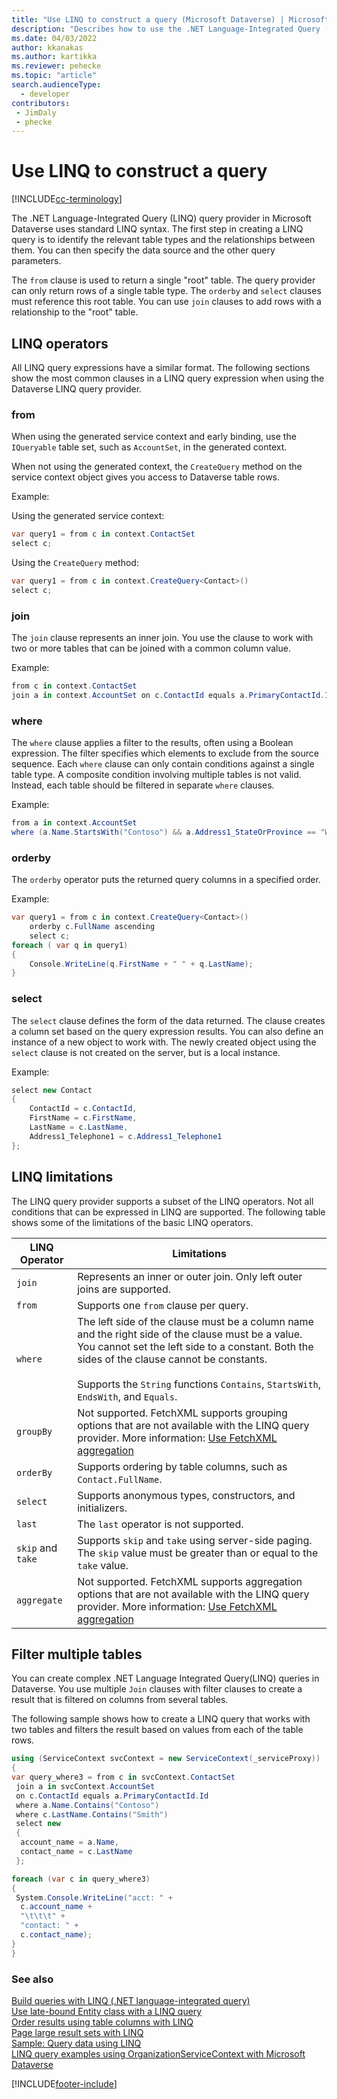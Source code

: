 ```yaml
---
title: "Use LINQ to construct a query (Microsoft Dataverse) | Microsoft Docs" # Intent and product brand in a unique string of 43-59 chars including spaces
description: "Describes how to use the .NET Language-Integrated Query (LINQ) query provider to construct a Microsoft Dataverse query." # 115-145 characters including spaces. This abstract displays in the search result.
ms.date: 04/03/2022
author: kkanakas
ms.author: kartikka
ms.reviewer: pehecke
ms.topic: "article"
search.audienceType: 
  - developer
contributors:
 - JimDaly
 - phecke
---
```


# Use LINQ to construct a query

[!INCLUDE[cc-terminology](../includes/cc-terminology.md)]

The .NET Language-Integrated Query (LINQ) query provider in Microsoft Dataverse uses standard LINQ syntax. The first step in creating a LINQ query is to identify the relevant table types and the relationships between them. You can then specify the data source and the other query parameters.  

The `from` clause is used to return a single "root" table. The query provider can only return rows of a single table type. The `orderby` and `select` clauses must reference this root table. You can use `join` clauses to add rows with a relationship to the "root" table.  

<a name="bkmk_operators"></a>

## LINQ operators

All LINQ query expressions have a similar format. The following sections show the most common clauses in a LINQ query expression when using the Dataverse LINQ query provider.  

### from

When using the generated service context and early binding, use the `IQueryable` table set, such as `AccountSet`, in the generated context.  

When not using the generated context, the `CreateQuery` method on the service context object gives you access to Dataverse table rows.  

Example:  

Using the generated service context:  

```csharp  
var query1 = from c in context.ContactSet  
select c;  
```  

Using the `CreateQuery` method:  

```csharp  
var query1 = from c in context.CreateQuery<Contact>()  
select c;  
```  

### join

 The `join` clause represents an inner join. You use the clause to work with two or more tables that can be joined with a common column value.

 Example:  

```csharp  
from c in context.ContactSet  
join a in context.AccountSet on c.ContactId equals a.PrimaryContactId.Id  
```  

### where

The `where` clause applies a filter to the results, often using a Boolean expression. The filter specifies which elements to exclude from the source sequence. Each `where` clause can only contain conditions against a single table type. A composite condition involving multiple tables is not valid. Instead, each table should be filtered in separate `where` clauses.  

Example:  

```csharp  
from a in context.AccountSet  
where (a.Name.StartsWith("Contoso") && a.Address1_StateOrProvince == "WA")  
```  

### orderby

The `orderby` operator puts the returned query columns in a specified order.  

Example:  

```csharp  
var query1 = from c in context.CreateQuery<Contact>()     
    orderby c.FullName ascending     
    select c;  
foreach ( var q in query1)     
{  
    Console.WriteLine(q.FirstName + " " + q.LastName);     
}  
```  

### select

The `select` clause defines the form of the data returned. The clause creates a column set based on the query expression results. You can also define an instance of a new object to work with. The newly created object using the `select` clause is not created on the server, but is a local instance.  

 Example:  

```csharp  
select new Contact     
{  
    ContactId = c.ContactId,  
    FirstName = c.FirstName,  
    LastName = c.LastName,  
    Address1_Telephone1 = c.Address1_Telephone1     
};  
```  

<a name="limitations"></a>

## LINQ limitations  

The LINQ query provider supports a subset of the LINQ operators. Not all conditions that can be expressed in LINQ are supported. The following table shows some of the limitations of the basic LINQ operators.  


|   LINQ Operator   |Limitations|
|-------------------|-----------|
|`join`|Represents an inner or outer join. Only left outer joins are supported.|
|`from`|Supports one `from` clause per query.|
|`where`|The left side of the clause must be a column name and the right side of the clause must be a value. You cannot set the left side to a constant. Both the sides of the clause cannot be constants.<br /><br /> Supports the `String` functions `Contains`, `StartsWith`, `EndsWith`, and `Equals`. |
|`groupBy`|Not supported. FetchXML supports grouping options that are not available with the LINQ query provider. More information: [Use FetchXML aggregation](../use-fetchxml-aggregation.md)|
|`orderBy`|Supports ordering by table columns, such as `Contact.FullName`.      |
|`select`|Supports anonymous types, constructors, and initializers.  |
|`last`|The `last` operator is not supported.   |
|`skip` and `take`|Supports `skip` and `take` using server-side paging. The `skip` value must be greater than or equal to the `take` value.       |
|`aggregate`|  Not supported. FetchXML supports aggregation options that are not available with the LINQ query provider. More information: [Use FetchXML aggregation](../use-fetchxml-aggregation.md)|

<a name="filter"></a>   

## Filter multiple tables 

 You can create complex .NET Language Integrated Query(LINQ) queries in Dataverse. You use multiple `Join` clauses with filter clauses to create a result that is filtered on columns from several tables.  

 The following sample shows how to create a LINQ query that works with two tables and filters the result based on values from each of the table rows.  

 ```csharp
 using (ServiceContext svcContext = new ServiceContext(_serviceProxy))
{
 var query_where3 = from c in svcContext.ContactSet
  join a in svcContext.AccountSet
  on c.ContactId equals a.PrimaryContactId.Id
  where a.Name.Contains("Contoso")
  where c.LastName.Contains("Smith")
  select new
  {
   account_name = a.Name,
   contact_name = c.LastName
  };

 foreach (var c in query_where3)
 {
  System.Console.WriteLine("acct: " +
   c.account_name +
   "\t\t\t" +
   "contact: " +
   c.contact_name);
 }
}
 ```

### See also

[Build queries with LINQ (.NET language-integrated query)](build-queries-with-linq-net-language-integrated-query.md)<br />
[Use late-bound Entity class with a LINQ query](use-late-bound-entity-class-linq-query.md)<br />
[Order results using table columns with LINQ](order-results-entity-attributes-linq.md)<br />
[Page large result sets with LINQ](page-large-result-sets-linq.md)<br />
[Sample: Query data using LINQ](samples/query-using-linq.md)<br />
[LINQ query examples using OrganizationServiceContext with Microsoft Dataverse](linq-query-examples.md)<br />

[!INCLUDE[footer-include](../../../includes/footer-banner.md)]
